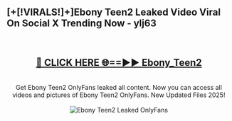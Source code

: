 <h2>[+[!VIRALS!]+]Ebony Teen2 Leaked Video Viral On Social X Trending Now - ylj63</h2>
<br>
<div align="center">
<h2><a href="https://libra.edu.pl?Ebony_Teen2" rel="nofollow">🔴 CLICK HERE 🌐==►► Ebony_Teen2</a></h2>
<br>
Get Ebony Teen2 OnlyFans leaked all content. Now you can access all videos and pictures of Ebony Teen2 OnlyFans. New Updated Files 2025!
<br>
<br>
<a href="https://libra.edu.pl?Ebony_Teen2" rel="nofollow" data-target="animated-image.originalLink"><img src="https://i.ibb.co.com/WyWwxjT/player-gif2.gif" alt="Ebony Teen2 Leaked OnlyFans" style="max-width: 100%; display: inline-block;" data-target="animated-image.originalImage"></a>
</div>
<br>